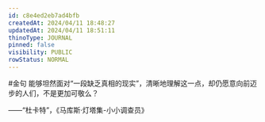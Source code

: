 ```yaml
---
id: c8e4ed2eb7ad4bfb
createdAt: 2024/04/11 18:48:27
updatedAt: 2024/04/11 18:51:11
thinoType: JOURNAL
pinned: false
visibility: PUBLIC
rowStatus: NORMAL
---
```

#金句 能够坦然面对“一段缺乏真相的现实”，清晰地理解这一点，却仍愿意向前迈步的人们，不是更加可敬么？

——“杜卡特”，《马库斯·灯塔集-小小调查员》